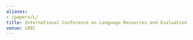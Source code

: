 ```yaml
---
aliases:
- /papers/L/
title: International Conference on Language Resources and Evaluation
venue: LREC
---
```

